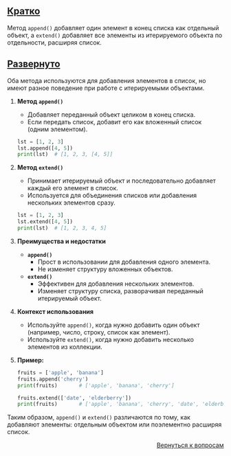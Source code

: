 ## <u>Кратко</u>

Метод `append()` добавляет один элемент в конец списка как отдельный объект, а `extend()` добавляет все элементы из
итерируемого объекта по отдельности, расширяя список.

## <u>Развернуто</u>

Оба метода используются для добавления элементов в список, но имеют разное поведение при работе с итерируемыми
объектами.

1. **Метод `append()`**
    - Добавляет переданный объект целиком в конец списка.
    - Если передать список, добавит его как вложенный список (одним элементом).
    ```python
    lst = [1, 2, 3]
    lst.append([4, 5])
    print(lst)  # [1, 2, 3, [4, 5]]
    ```

2. **Метод `extend()`**
    - Принимает итерируемый объект и последовательно добавляет каждый его элемент в список.
    - Используется для объединения списков или добавления нескольких элементов сразу.
    ```python
    lst = [1, 2, 3]
    lst.extend([4, 5])
    print(lst)  # [1, 2, 3, 4, 5]
    ```

3. **Преимущества и недостатки**
    - **`append()`**
        - Прост в использовании для добавления одного элемента.
        - Не изменяет структуру вложенных объектов.
    - **`extend()`**
        - Эффективен для добавления нескольких элементов.
        - Изменяет структуру списка, разворачивая переданный итерируемый объект.

4. **Контекст использования**
    - Используйте `append()`, когда нужно добавить один объект (например, число, строку, список как элемент).
    - Используйте `extend()`, когда нужно добавить несколько элементов из коллекции.

5. **Пример:**
    ```python
    fruits = ['apple', 'banana']
    fruits.append('cherry')
    print(fruits)       # ['apple', 'banana', 'cherry']

    fruits.extend(['date', 'elderberry'])
    print(fruits)       # ['apple', 'banana', 'cherry', 'date', 'elderberry']
    ```

Таким образом, `append()` и `extend()` различаются по тому, как добавляют элементы: отдельным объектом или поэлементно
расширяя список.

<div align="right">

[Вернуться к вопросам](../Вопросы.md)

</div>
